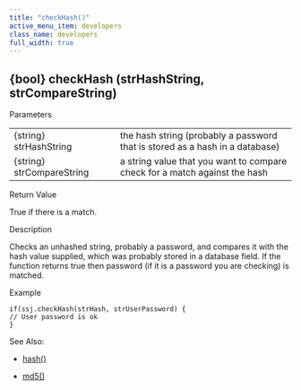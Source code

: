 ```yaml
---
title: "checkHash()"
active_menu_item: developers
class_name: developers
full_width: true
---
```



## {bool} checkHash (strHashString, strCompareString)

Parameters

<table>
<tr>
<td width="181">
{string} strHashString

</td>
<td width="18">
</td>
<td width="681">
the hash string (probably a password that is stored as a hash in a database)

</td>
</tr>
<tr>
<td width="181">
{string} strCompareString

</td>
<td width="18">
</td>
<td width="681">
a string value that you want to compare check for a match against the hash

</td>
</tr>
</table>

Return Value

True if there is a match.

Description

Checks an unhashed string, probably a password, and compares it with the hash value supplied, which was probably stored in a database field. If the function returns true then password (if it is a password you are checking) is matched.

Example

    if(ssj.checkHash(strHash, strUserPassword) {
    // User password is ok
    }
   

See Also:

 - [hash()](cryptblowfish)

 - [md5()](md5)


